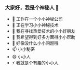 ### 大家好，我是个神秘人 👋

- 🔭 工作在一个小小神秘公司
- 🌱 正在学习小小神秘技术
- 👯 我在寻找热爱技术的小小好朋友
- 🤔 我希望得到好多方面得小小帮助
- 💬 好像没什么小小问题哦
- 📫 小小秘密
- 😄 小小人
- ⚡ 我就是个有趣的小小人
